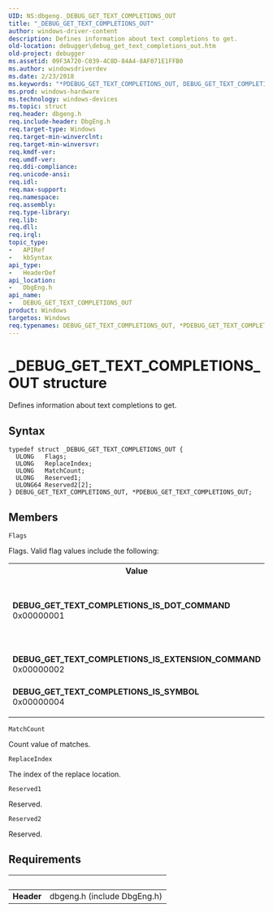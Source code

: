 ```yaml
---
UID: NS:dbgeng._DEBUG_GET_TEXT_COMPLETIONS_OUT
title: "_DEBUG_GET_TEXT_COMPLETIONS_OUT"
author: windows-driver-content
description: Defines information about text completions to get.
old-location: debugger\debug_get_text_completions_out.htm
old-project: debugger
ms.assetid: 09F3A720-C039-4C8D-84A4-8AF071E1FFB0
ms.author: windowsdriverdev
ms.date: 2/23/2018
ms.keywords: "*PDEBUG_GET_TEXT_COMPLETIONS_OUT, DEBUG_GET_TEXT_COMPLETIONS_IS_DOT_COMMAND, DEBUG_GET_TEXT_COMPLETIONS_IS_EXTENSION_COMMAND, DEBUG_GET_TEXT_COMPLETIONS_IS_SYMBOL, DEBUG_GET_TEXT_COMPLETIONS_OUT, DEBUG_GET_TEXT_COMPLETIONS_OUT structure [Windows Debugging], PDEBUG_GET_TEXT_COMPLETIONS_OUT, PDEBUG_GET_TEXT_COMPLETIONS_OUT structure pointer [Windows Debugging], _DEBUG_GET_TEXT_COMPLETIONS_OUT, dbgeng/DEBUG_GET_TEXT_COMPLETIONS_OUT, dbgeng/PDEBUG_GET_TEXT_COMPLETIONS_OUT, debugger.debug_get_text_completions_out"
ms.prod: windows-hardware
ms.technology: windows-devices
ms.topic: struct
req.header: dbgeng.h
req.include-header: DbgEng.h
req.target-type: Windows
req.target-min-winverclnt: 
req.target-min-winversvr: 
req.kmdf-ver: 
req.umdf-ver: 
req.ddi-compliance: 
req.unicode-ansi: 
req.idl: 
req.max-support: 
req.namespace: 
req.assembly: 
req.type-library: 
req.lib: 
req.dll: 
req.irql: 
topic_type:
-	APIRef
-	kbSyntax
api_type:
-	HeaderDef
api_location:
-	DbgEng.h
api_name:
-	DEBUG_GET_TEXT_COMPLETIONS_OUT
product: Windows
targetos: Windows
req.typenames: DEBUG_GET_TEXT_COMPLETIONS_OUT, *PDEBUG_GET_TEXT_COMPLETIONS_OUT
---
```


# _DEBUG_GET_TEXT_COMPLETIONS_OUT structure
Defines information about text completions to get.

## Syntax
````
typedef struct _DEBUG_GET_TEXT_COMPLETIONS_OUT {
  ULONG   Flags;
  ULONG   ReplaceIndex;
  ULONG   MatchCount;
  ULONG   Reserved1;
  ULONG64 Reserved2[2];
} DEBUG_GET_TEXT_COMPLETIONS_OUT, *PDEBUG_GET_TEXT_COMPLETIONS_OUT;
````

## Members


`Flags`

Flags. Valid flag values include the following:

<table>
<tr>
<th>Value</th>
<th>Meaning</th>
</tr>
<tr>
<td width="40%"><a id="DEBUG_GET_TEXT_COMPLETIONS_IS_DOT_COMMAND"></a><a id="debug_get_text_completions_is_dot_command"></a><dl>
<dt><b>DEBUG_GET_TEXT_COMPLETIONS_IS_DOT_COMMAND</b></dt>
<dt>0x00000001</dt>
</dl>
</td>
<td width="60%">
Is dot command. Dot commands begin with a period (.).

</td>
</tr>
<tr>
<td width="40%"><a id="DEBUG_GET_TEXT_COMPLETIONS_IS_EXTENSION_COMMAND"></a><a id="debug_get_text_completions_is_extension_command"></a><dl>
<dt><b>DEBUG_GET_TEXT_COMPLETIONS_IS_EXTENSION_COMMAND</b></dt>
<dt>0x00000002</dt>
</dl>
</td>
<td width="60%">
Is extension command.

</td>
</tr>
<tr>
<td width="40%"><a id="DEBUG_GET_TEXT_COMPLETIONS_IS_SYMBOL"></a><a id="debug_get_text_completions_is_symbol"></a><dl>
<dt><b>DEBUG_GET_TEXT_COMPLETIONS_IS_SYMBOL</b></dt>
<dt>0x00000004</dt>
</dl>
</td>
<td width="60%">
Is symbol.

</td>
</tr>
</table>

`MatchCount`

Count value of matches.

`ReplaceIndex`

The index of the replace location.

`Reserved1`

Reserved.

`Reserved2`

Reserved.


## Requirements
| &nbsp; | &nbsp; |
| ---- |:---- |
| **Header** | dbgeng.h (include DbgEng.h) |